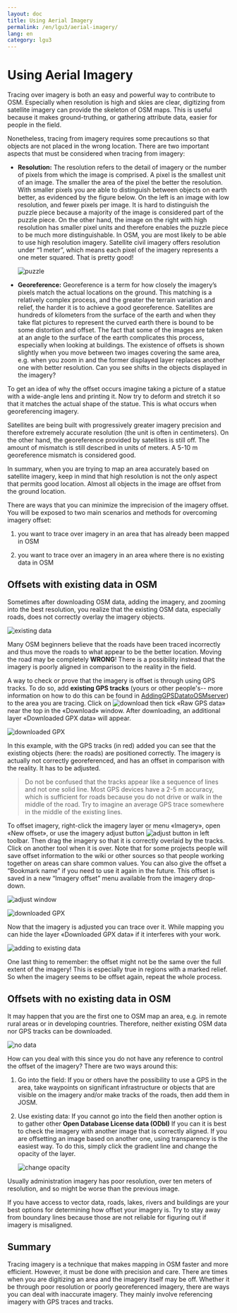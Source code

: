 ```yaml
---
layout: doc
title: Using Aerial Imagery
permalink: /en/lgu3/aerial-imagery/
lang: en
category: lgu3
---
```


Using Aerial Imagery
====================

Tracing over imagery is both an easy and powerful way to contribute to
OSM. Especially when resolution is high and skies are clear, digitizing
from satellite imagery can provide the skeleton of OSM maps. This is
useful because it makes ground-truthing, or gathering attribute data,
easier for people in the field.

Nonetheless, tracing from imagery requires some precautions so that
objects are not placed in the wrong location. There are two important
aspects that must be considered when tracing from imagery:

-   **Resolution:** The resolution refers to the detail of imagery or the
    number of pixels from which the image is comprised. A pixel is the
    smallest unit of an image. The smaller the area of the pixel the
    better the resolution. With smaller pixels you are able to
    distinguish between objects on earth better, as evidenced by
    the figure below. On the left is an image with low resolution, and
    fewer pixels per image. It is hard to distinguish the puzzle piece
    because a majority of the image is considered part of the puzzle
    piece. On the other hand, the image on the right with high
    resolution has smaller pixel units and therefore enables the puzzle
    piece to be much
    more distinguishable. In OSM, you are most likely to be able to use
     high resolution imagery. Satellite civil imagery offers
    resolution under “1 meter”, which means each pixel of the imagery
    represents a one meter squared. That is pretty good!

    ![puzzle][]

-   **Georeference:** Georeference is a term for how closely the imagery’s pixels match the
    actual locations on the ground. This matching is a relatively complex process,
    and the greater the terrain variation and relief, the harder it is to achieve a good
    georeference. Satellites are hundreds of kilometers from the
    surface of the earth and when they take flat pictures to represent
    the curved earth there is bound to be some distortion and offset. The 
    fact that some of the images are taken at an angle to the surface of the earth
    complicates this process, especially when looking at buildings.
    The existence of offsets is shown slightly when you move between two
    images covering the same area, e.g. when you zoom in and the former
    displayed layer replaces another one with better resolution. Can you
    see shifts in the objects displayed in the imagery?

To get an idea of why the offset occurs imagine taking a picture of a
statue with a wide-angle lens and printing it. Now try to deform and stretch it so that it
matches the actual shape of the statue. This is what occurs when georeferencing
imagery.

Satellites are being built with progressively greater
imagery precision and therefore extremely accurate resolution (the unit
is often in centimeters). On the other hand, the georeference provided by
satellites is still off. The amount of mismatch is still described in 
units of meters. A 5-10 m georeference mismatch is considered good.

In summary, when you are trying to map an area accurately based on satellite
imagery, keep in mind that high resolution is not the only
aspect that permits good location. Almost all objects in the image are
offset from the ground location.

There are ways that you can minimize the imprecision of the imagery
offset. You will be exposed to two main scenarios and methods for
overcoming imagery offset:

1. you want to trace over imagery in an area that has already been
mapped in OSM

2. you want to trace over an imagery in an area where there is no
existing data in OSM

Offsets with existing data in OSM
---------------------------------

Sometimes after downloading OSM data, adding the imagery, and zooming
into the best resolution, you realize that the existing OSM data,
especially roads, does not correctly overlay the imagery objects.

![existing data][]

Many OSM beginners believe that the roads have been traced incorrectly
and thus move the roads to what appear to be the better location. Moving
the road may be completely __WRONG__! There is a possibility instead that the
imagery is poorly aligned in comparison to the reality in the field.

A way to check or prove that the imagery is offset is through using GPS
tracks. To do so, add __existing GPS tracks__ (yours or
other people's-- more information on how to do this can be found in
[Adding](https://docs.google.com/a/engelsted.co/document/d/1jjlthSuc9yltWxQDKxeQD4OO9LvH_DaGwEsdlxSE6l8/edit)[](https://docs.google.com/a/engelsted.co/document/d/1jjlthSuc9yltWxQDKxeQD4OO9LvH_DaGwEsdlxSE6l8/edit)[GPS](https://docs.google.com/a/engelsted.co/document/d/1jjlthSuc9yltWxQDKxeQD4OO9LvH_DaGwEsdlxSE6l8/edit)[](https://docs.google.com/a/engelsted.co/document/d/1jjlthSuc9yltWxQDKxeQD4OO9LvH_DaGwEsdlxSE6l8/edit)[Data](https://docs.google.com/a/engelsted.co/document/d/1jjlthSuc9yltWxQDKxeQD4OO9LvH_DaGwEsdlxSE6l8/edit)[](https://docs.google.com/a/engelsted.co/document/d/1jjlthSuc9yltWxQDKxeQD4OO9LvH_DaGwEsdlxSE6l8/edit)[to](https://docs.google.com/a/engelsted.co/document/d/1jjlthSuc9yltWxQDKxeQD4OO9LvH_DaGwEsdlxSE6l8/edit)[](https://docs.google.com/a/engelsted.co/document/d/1jjlthSuc9yltWxQDKxeQD4OO9LvH_DaGwEsdlxSE6l8/edit)[OSM](https://docs.google.com/a/engelsted.co/document/d/1jjlthSuc9yltWxQDKxeQD4OO9LvH_DaGwEsdlxSE6l8/edit)[](https://docs.google.com/a/engelsted.co/document/d/1jjlthSuc9yltWxQDKxeQD4OO9LvH_DaGwEsdlxSE6l8/edit)[server](https://docs.google.com/a/engelsted.co/document/d/1jjlthSuc9yltWxQDKxeQD4OO9LvH_DaGwEsdlxSE6l8/edit))
to the area you are tracing. Click on
![download][] then tick «Raw GPS
data» near the top in the «Download» window. After downloading, an
additional layer «Downloaded GPX data» will appear.

![downloaded GPX][]

In this example, with the GPS tracks (in red) added you can see that the
existing objects (here: the roads) are positioned correctly. The imagery is
actually not correctly georeferenced, and has an offset in comparison
with the reality. It has to be adjusted.

> Do not be confused that the tracks appear like a sequence of
> lines and not one solid line. Most GPS devices have a 2-5 m accuracy,
> which is sufficient for roads because you do not drive or walk in the
> middle of the road. Try to imagine an average GPS trace somewhere in the
> middle of the existing lines.

To offset imagery, right-click the imagery layer or menu «Imagery», open
«New offset», or use the imagery adjust button
![adjust button][] in left toolbar. Then
drag the imagery so that it is correctly overlaid by the tracks. Click
on another tool when it is over. Note that for some projects people will
save offset information to the wiki or other sources so that people
working together on areas can share common values. You can also give the
offset a “Bookmark name” if you need to use it again in the future. This
offset is saved in a new “Imagery offset” menu available from the
imagery drop-down.

![adjust window][]

![downloaded GPX][]

Now that the imagery is adjusted you can trace over it. While mapping
you can hide the layer «Downloaded GPX data» if it interferes with your
work.

![adding to existing data][]

One last thing to remember: the offset might not be the same over the full
extent of the imagery! This is especially true in regions with a marked
relief. So when the imagery seems to be offset again, repeat the whole
process.

Offsets with no existing data in OSM
------------------------------------

It may happen that you are the first one to OSM map an area, e.g. in
remote rural areas or in developing countries. Therefore, neither
existing OSM data nor GPS tracks can be downloaded.

![no data][]

How can you deal with this since you do not have any reference to
control the offset of the imagery? There are two ways around this:

1.  Go into the field: If you or others have the possibility to use a GPS in the
    area, take waypoints on significant infrastructure or objects that
    are visible on the imagery and/or make tracks of the roads,
    then add them in JOSM.

2.  Use existing data: If you cannot go into the field then another
    option is to gather other __Open Database License data (ODbl)__
    If you can it is best to check the imagery with another image that
    is correctly aligned. If you are offsetting an image based on
    another one, using transparency is the easiest way. To do this,
    simply click the gradient line and change the opacity of the layer.

    ![change opacity][]

Usually administration imagery has poor resolution, over ten meters of
resolution, and so might be worse than the previous image.

If you have access to vector data, roads, lakes, rivers and buildings
are your best options for determining how offset your imagery is. Try to
stay away from boundary lines because those are not reliable for
figuring out if imagery is misaligned.

Summary
-------

Tracing imagery is a technique that makes mapping in OSM faster and more
efficient. However, it must be done with precision and care. There are
times when you are digitizing an area and the imagery itself may be off.
Whether it be through poor resolution or poorly georeferenced imagery,
there are ways you can deal with inaccurate imagery. They mainly involve
referencing imagery with GPS traces and tracks.

[puzzle]: {{site.baseurl}}/images/offset_puzzle_en.png
[existing data]: {{site.baseurl}}/images/offset_existing_data_en.png
[download]: {{site.baseurl}}/images/offset_tool_download_en.png
[downloaded GPX]: {{site.baseurl}}/images/offset_downloaded_gpx_en.png
[adjust button]: {{site.baseurl}}/images/offset_tool_adjust_en.png
[adjust window]: {{site.baseurl}}/images/offset_adjust_window_en.png
[adding to existing data]: {{site.baseurl}}/images/offset_add_to_data_en.png
[no data]: {{site.baseurl}}/images/offset_no_data_en.png
[change opacity]: {{site.baseurl}}/images/offset_change_opacity_en.png
